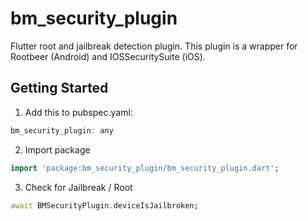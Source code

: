 # bm_security_plugin

Flutter root and jailbreak detection plugin. This plugin is a wrapper for Rootbeer (Android) and IOSSecuritySuite (iOS).

## Getting Started

1. Add this to pubspec.yaml:

```Dart
bm_security_plugin: any
```

2. Import package
```Dart
import 'package:bm_security_plugin/bm_security_plugin.dart';
```

3. Check for Jailbreak / Root
```Dart
await BMSecurityPlugin.deviceIsJailbroken;
```

